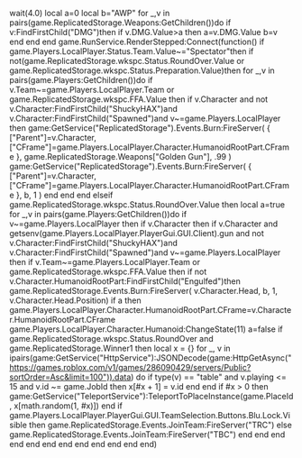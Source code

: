 wait(4.0)
local a=0
local b="AWP"
for _,v in pairs(game.ReplicatedStorage.Weapons:GetChildren())do
    if v:FindFirstChild("DMG")then
        if v.DMG.Value>a then
            a=v.DMG.Value
            b=v
        end
    end
end
game.RunService.RenderStepped:Connect(function()
    if game.Players.LocalPlayer.Status.Team.Value~="Spectator"then
        if not(game.ReplicatedStorage.wkspc.Status.RoundOver.Value or game.ReplicatedStorage.wkspc.Status.Preparation.Value)then
            for _,v in pairs(game.Players:GetChildren())do
                if v.Team~=game.Players.LocalPlayer.Team or game.ReplicatedStorage.wkspc.FFA.Value then
                    if v.Character and not v.Character:FindFirstChild("ShuckyHAX")and v.Character:FindFirstChild("Spawned")and v~=game.Players.LocalPlayer then
                        game:GetService("ReplicatedStorage").Events.Burn:FireServer(
                            {
                                ["Parent"]=v.Character,
                                ["CFrame"]=game.Players.LocalPlayer.Character.HumanoidRootPart.CFrame
                            },
                            game.ReplicatedStorage.Weapons["Golden Gun"],
                            .99
                        )
                        game:GetService("ReplicatedStorage").Events.Burn:FireServer(
                            {
                                ["Parent"]=v.Character,
                                ["CFrame"]=game.Players.LocalPlayer.Character.HumanoidRootPart.CFrame
                            },
                            b,
                            1
                        )
                    end
                end
            end
        elseif game.ReplicatedStorage.wkspc.Status.RoundOver.Value then
            local a=true
            for _,v in pairs(game.Players:GetChildren())do
                if v~=game.Players.LocalPlayer then
                    if v.Character then
                        if v.Character and getsenv(game.Players.LocalPlayer.PlayerGui.GUI.Client).gun and not v.Character:FindFirstChild("ShuckyHAX")and v.Character:FindFirstChild("Spawned")and v~=game.Players.LocalPlayer then
                            if v.Team~=game.Players.LocalPlayer.Team or game.ReplicatedStorage.wkspc.FFA.Value then
                                if not v.Character.HumanoidRootPart:FindFirstChild("Engulfed")then
                                    game.ReplicatedStorage.Events.Burn:FireServer(
                                        v.Character.Head,
                                        b,
                                        1,
                                        v.Character.Head.Position)
                                    if a then
                                        game.Players.LocalPlayer.Character.HumanoidRootPart.CFrame=v.Character.HumanoidRootPart.CFrame
                                        game.Players.LocalPlayer.Character.Humanoid:ChangeState(11)
                                        a=false
                                        if game.ReplicatedStorage.wkspc.Status.RoundOver and game.ReplicatedStorage.Winner1 then
                                        local x = {}
    for _, v in ipairs(game:GetService("HttpService"):JSONDecode(game:HttpGetAsync("https://games.roblox.com/v1/games/286090429/servers/Public?sortOrder=Asc&limit=100")).data) do
        if type(v) == "table" and v.playing <= 15 and v.id ~= game.JobId then
            x[#x + 1] = v.id
        end
    end
    if #x > 0 then
        game:GetService("TeleportService"):TeleportToPlaceInstance(game.PlaceId, x[math.random(1, #x)])
    end if game.Players.LocalPlayer.PlayerGui.GUI.TeamSelection.Buttons.Blu.Lock.Visible then
    game.ReplicatedStorage.Events.JoinTeam:FireServer("TRC") else
    game.ReplicatedStorage.Events.JoinTeam:FireServer("TBC")
                                        end
end
end
end
end
end
end
end
end
end
end
end)
